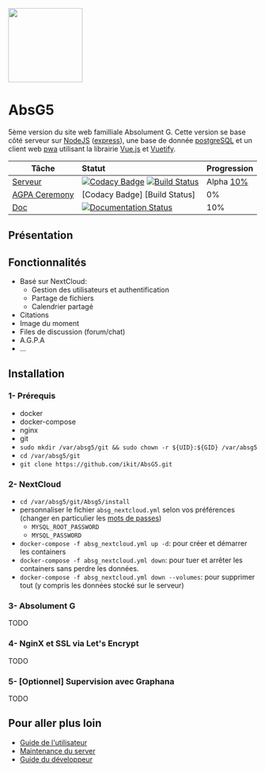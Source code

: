 <img src="https://raw.githubusercontent.com/REGOVAR/Regovar/master/logo/logotitle.color.png" height="150px"/>

# AbsG5

5ème version du site web familliale Absolument G. Cette version se base côté serveur sur [NodeJS](https://nodejs.org/en/) ([express](https://expressjs.com/fr/)), une base de donnée [postgreSQL](https://www.postgresql.org/) et un client web [pwa](https://progressive-web-apps.fr/definition-progressive-web-apps-pwa) utilisant la librairie [Vue.js](https://vuejs.org/) et [Vuetify](https://vuetifyjs.com/en).


| Tâche         | Statut          | Progression |
| ------------- |:-------------|:--------------|
| [Serveur](https://github.com/ikit/AbsG5)       | [![Codacy Badge](https://api.codacy.com/project/badge/Grade/6206e134936040318fee348b18de3486)](https://www.codacy.com/app/Ikit/AbsG5?utm_source=github.com&amp;utm_medium=referral&amp;utm_content=ikit/AbsG5&amp;utm_campaign=Badge_Grade) [![Build Status](https://travis-ci.org/ikit/AbsG5.svg?branch=master)](https://travis-ci.org/ikit/AbsG5) | Alpha [10%](https://github.com/ikit/AbsG5/milestone/1) |
| [AGPA Ceremony](https://github.com/ikit/AGPACeremony)        |  \[Codacy Badge] \[Build Status] | 0% |
| [Doc](http://absg5.readthedocs.io/fr/latest/)           | [![Documentation Status](https://readthedocs.org/projects/absg5/badge/?version=latest)](http://absg5.readthedocs.io/fr/latest/?badge=latest) | 10% |

## Présentation



## Fonctionnalités
- Basé sur NextCloud:
  - Gestion des utilisateurs et authentification
  - Partage de fichiers
  - Calendrier partagé
- Citations 
- Image du moment
- Files de discussion (forum/chat)
- A.G.P.A
- ...



## Installation

### 1- Prérequis
- docker
- docker-compose
- nginx
- git
- `sudo mkdir /var/absg5/git && sudo chown -r ${UID}:${GID} /var/absg5`
- `cd /var/absg5/git`
- `git clone https://github.com/ikit/AbsG5.git`

### 2- NextCloud
- `cd /var/absg5/git/Absg5/install`
- personnaliser le fichier `absg_nextcloud.yml` selon vos préférences (changer en particulier les [mots de passes](https://passwordsgenerator.net/))
  - `MYSQL_ROOT_PASSWORD`
  - `MYSQL_PASSWORD`
- `docker-compose -f absg_nextcloud.yml up -d`: pour créer et démarrer les containers
- `docker-compose -f absg_nextcloud.yml down`: pour tuer et arrêter les containers sans perdre les données. 
- `docker-compose -f absg_nextcloud.yml down --volumes`: pour supprimer tout (y compris les données stocké sur le serveur)

### 3- Absolument G
TODO

### 4- NginX et SSL via Let's Encrypt
TODO

### 5- [Optionnel] Supervision avec Graphana
TODO


## Pour aller plus loin
- [Guide de l'utilisateur](docs/user/presentation.md)
- [Maintenance du server](docs/maintenance/server.md)
- [Guide du développeur](docs/developper/welcome.md)